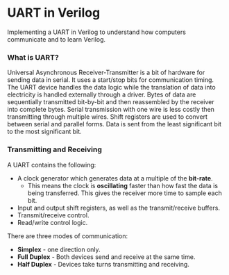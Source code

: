 # UART in Verilog
Implementing a UART in Verilog to understand how computers communicate and to learn Verilog.

### What is UART?
Universal Asynchronous Receiver-Transmitter is a bit of hardware for sending data in serial. It uses a start/stop bits for communication timing. The UART device handles the data logic while the translation of data into electricity is handled externally through a driver.
Bytes of data are sequentially transmitted bit-by-bit and then reassembled by the receiver into complete bytes.
Serial transmission with one wire is less costly then transmitting through multiple wires. Shift registers are used to convert between serial and parallel forms.
Data is sent from the least significant bit to the most significant bit.

### Transmitting and Receiving
A UART contains the following:
- A clock generator which generates data at a multiple of the **bit-rate**. 
    - This means the clock is **oscillating** faster than how fast the data is being transferred. This gives the receiver more time to sample each bit. 
- Input and output shift registers, as well as the transmit/receive buffers.
- Transmit/receive control.
- Read/write control logic.

There are three modes of communication:
- **Simplex** - one direction only. 
- **Full Duplex** - Both devices send and receive at the same time.
- **Half Duplex** - Devices take turns transmitting and receiving.


